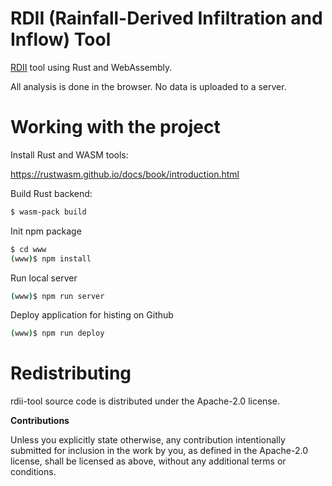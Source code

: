 # RDII (Rainfall-Derived Infiltration and Inflow) Tool

[RDII](https://www.wef.org/globalassets/assets-wef/direct-download-library/public/03---resources/wsec-2017-fs-001-rdii-modeling-fact-sheet---final.pdf) tool using Rust and WebAssembly.

All analysis is done in the browser. No data is uploaded to a server.


# Working with the project

Install Rust and WASM tools:

https://rustwasm.github.io/docs/book/introduction.html
 
Build Rust backend: 
```sh
$ wasm-pack build
```

Init npm package
```sh
$ cd www
(www)$ npm install
```

Run local server
```sh
(www)$ npm run server
```

Deploy application for histing on Github
```sh
(www)$ npm run deploy
```


# Redistributing

rdii-tool source code is distributed under the Apache-2.0 license.


**Contributions**

Unless you explicitly state otherwise, any contribution intentionally submitted
for inclusion in the work by you, as defined in the Apache-2.0 license, shall be
licensed as above, without any additional terms or conditions.